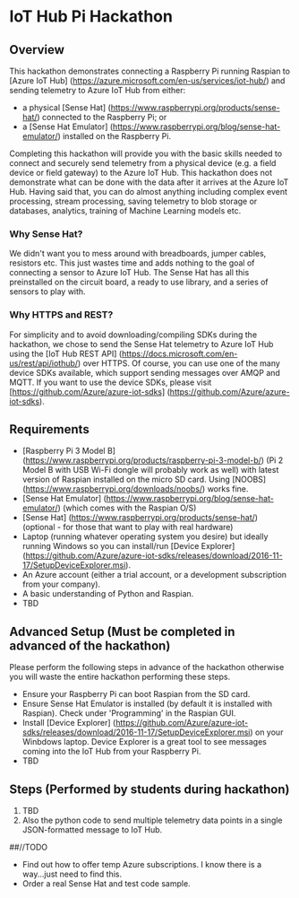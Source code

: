# IoT Hub Pi Hackathon

## Overview
This hackathon demonstrates connecting a Raspberry Pi running Raspian to [Azure IoT Hub] (https://azure.microsoft.com/en-us/services/iot-hub/) and sending telemetry to Azure IoT Hub from either:
- a physical [Sense Hat] (https://www.raspberrypi.org/products/sense-hat/) connected to the Raspberry Pi; or
- a [Sense Hat Emulator] (https://www.raspberrypi.org/blog/sense-hat-emulator/) installed on the Raspberry Pi.

Completing this hackathon will provide you with the basic skills needed to connect and securely send telemetry from a physical device (e.g. a field device or field gateway) to the Azure IoT Hub. This hackathon does not demonstrate what can be done with the data after it arrives at the Azure IoT Hub. Having said that, you can do almost anything including complex event processing, stream processing, saving telemetry to blob storage or databases, analytics, training of Machine Learning models etc.

### Why Sense Hat?
We didn't want you to mess around with breadboards, jumper cables, resistors etc. This just wastes time and adds nothing to the goal of connecting a sensor to Azure IoT Hub. The Sense Hat has all this preinstalled on the circuit board, a ready to use library, and a series of sensors to play with.

### Why HTTPS and REST?
For simplicity and to avoid downloading/compiling SDKs during the hackathon, we chose to send the Sense Hat telemetry to Azure IoT Hub using the [IoT Hub REST API] (https://docs.microsoft.com/en-us/rest/api/iothub/) over HTTPS. Of course, you can use one of the many device SDKs available, which support sending messages over AMQP and MQTT. If you want to use the device SDKs, please visit [https://github.com/Azure/azure-iot-sdks] (https://github.com/Azure/azure-iot-sdks).

## Requirements
- [Raspberry Pi 3 Model B] (https://www.raspberrypi.org/products/raspberry-pi-3-model-b/) (Pi 2 Model B with USB Wi-Fi dongle will probably work as well) with latest version of Raspian installed on the micro SD card. Using [NOOBS] (https://www.raspberrypi.org/downloads/noobs/) works fine. 
- [Sense Hat Emulator] (https://www.raspberrypi.org/blog/sense-hat-emulator/) (which comes with the Raspian O/S)
- [Sense Hat] (https://www.raspberrypi.org/products/sense-hat/) (optional - for those that want to play with real hardware)
- Laptop (running whatever operating system you desire) but ideally running Windows so you can install/run [Device Explorer] (https://github.com/Azure/azure-iot-sdks/releases/download/2016-11-17/SetupDeviceExplorer.msi). 
- An Azure account (either a trial account, or a development subscription from your company). 
- A basic understanding of Python and Raspian.
- TBD

## Advanced Setup (Must be completed in advanced of the hackathon)
Please perform the following steps in advance of the hackathon otherwise you will waste the entire hackathon performing these steps.
- Ensure your Raspberry Pi can boot Raspian from the SD card.
- Ensure Sense Hat Emulator is installed (by default it is installed with Raspian). Check under 'Programming' in the Raspian GUI.
- Install [Device Explorer] (https://github.com/Azure/azure-iot-sdks/releases/download/2016-11-17/SetupDeviceExplorer.msi) on your Winbdows laptop. Device Explorer is a great tool to see messages coming into the IoT Hub from your Raspberry Pi. 
- TBD

## Steps (Performed by students during hackathon)
1. TBD
2. Also the python code to send multiple telemetry data points in a single JSON-formatted message to IoT Hub.

##//TODO
- Find out how to offer temp Azure subscriptions. I know there is a way...just need to find this.
- Order a real Sense Hat and test code sample.
